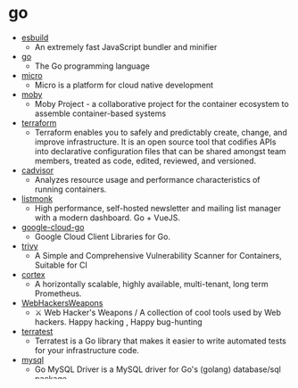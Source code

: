 # go
- [esbuild](https://github.com/evanw/esbuild)
  - An extremely fast JavaScript bundler and minifier
- [go](https://github.com/golang/go)
  - The Go programming language
- [micro](https://github.com/micro/micro)
  - Micro is a platform for cloud native development
- [moby](https://github.com/moby/moby)
  - Moby Project - a collaborative project for the container ecosystem to assemble container-based systems
- [terraform](https://github.com/hashicorp/terraform)
  - Terraform enables you to safely and predictably create, change, and improve infrastructure. It is an open source tool that codifies APIs into declarative configuration files that can be shared amongst team members, treated as code, edited, reviewed, and versioned.
- [cadvisor](https://github.com/google/cadvisor)
  - Analyzes resource usage and performance characteristics of running containers.
- [listmonk](https://github.com/knadh/listmonk)
  - High performance, self-hosted newsletter and mailing list manager with a modern dashboard. Go + VueJS.
- [google-cloud-go](https://github.com/googleapis/google-cloud-go)
  - Google Cloud Client Libraries for Go.
- [trivy](https://github.com/aquasecurity/trivy)
  - A Simple and Comprehensive Vulnerability Scanner for Containers, Suitable for CI
- [cortex](https://github.com/cortexproject/cortex)
  - A horizontally scalable, highly available, multi-tenant, long term Prometheus.
- [WebHackersWeapons](https://github.com/hahwul/WebHackersWeapons)
  - ⚔️ Web Hacker's Weapons / A collection of cool tools used by Web hackers. Happy hacking , Happy bug-hunting
- [terratest](https://github.com/gruntwork-io/terratest)
  - Terratest is a Go library that makes it easier to write automated tests for your infrastructure code.
- [mysql](https://github.com/go-sql-driver/mysql)
  - Go MySQL Driver is a MySQL driver for Go's (golang) database/sql package
- [pipeline](https://github.com/tektoncd/pipeline)
  - A K8s-native Pipeline resource.
- [kube-linter](https://github.com/stackrox/kube-linter)
  - KubeLinter is a static analysis tool that checks Kubernetes YAML files and Helm charts to ensure the applications represented in them adhere to best practices.
- [v2ray-core](https://github.com/v2fly/v2ray-core)
  - A platform for building proxies to bypass network restrictions.
- [terraform-provider-azurerm](https://github.com/terraform-providers/terraform-provider-azurerm)
  - Terraform provider for Azure Resource Manager
- [livego](https://github.com/gwuhaolin/livego)
  - live video streaming server in golang
- [grype](https://github.com/anchore/grype)
  - A vulnerability scanner for container images and filesystems
- [grpc-go](https://github.com/grpc/grpc-go)
  - The Go language implementation of gRPC. HTTP/2 based RPC
- [cockroach](https://github.com/cockroachdb/cockroach)
  - CockroachDB - the open source, cloud-native distributed SQL database.
- [algorithm-pattern](https://github.com/greyireland/algorithm-pattern)
  - 算法模板，最科学的刷题方式，最快速的刷题路径，你值得拥有~
- [opa](https://github.com/open-policy-agent/opa)
  - An open source, general-purpose policy engine.
- [go-cyber](https://github.com/cybercongress/go-cyber)
  - A Consensus Supercomputer for computing relevance in web3, built with IPFS, Cosmos-SDK & CUDA #fuckgoogle
- [gh-ost](https://github.com/github/gh-ost)
  - GitHub's Online Schema Migrations for MySQL
